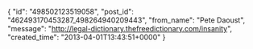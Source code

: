  {
   "id": "498502123519058",
   "post_id": "462493170453287_498264940209443",
   "from_name": "Pete Daoust",
   "message": "http://legal-dictionary.thefreedictionary.com/insanity",
   "created_time": "2013-04-01T13:43:51+0000"
 }
